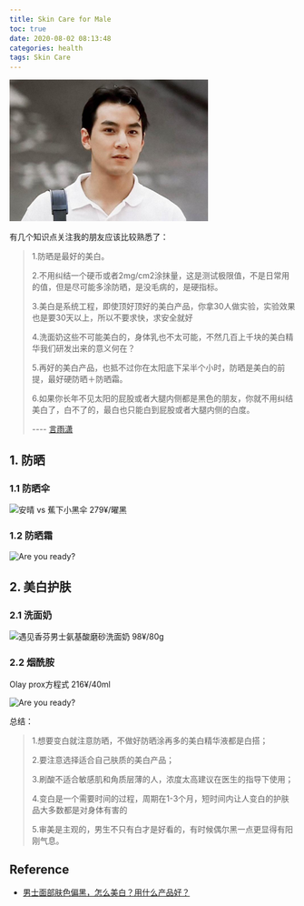 ```yaml
---
title: Skin Care for Male
toc: true
date: 2020-08-02 08:13:48
categories: health
tags: Skin Care
---
```


<img src="/images/health/health-skin.jpeg" width="350" alt=""/>

<!-- more -->

有几个知识点关注我的朋友应该比较熟悉了：

> 1.防晒是最好的美白。
> 
> 2.不用纠结一个硬币或者2mg/cm2涂抹量，这是测试极限值，不是日常用的值，但是尽可能多涂防晒，是没毛病的，是硬指标。
> 
> 3.美白是系统工程，即使顶好顶好的美白产品，你拿30人做实验，实验效果也是要30天以上，所以不要求快，求安全就好
> 
> 4.洗面奶这些不可能美白的，身体乳也不太可能，不然几百上千块的美白精华我们研发出来的意义何在？
> 
> 5.再好的美白产品，也抵不过你在太阳底下呆半个小时，防晒是美白的前提，最好硬防晒＋防晒霜。
> 
> 6.如果你长年不见太阳的屁股或者大腿内侧都是黑色的朋友，你就不用纠结美白了，白不了的，最白也只能白到屁股或者大腿内侧的白度。
>
> ---- [言雨潇](https://www.zhihu.com/question/27072150/answer/731029309)

## 1. 防晒

### 1.1 防晒伞

<img src="https://pic1.zhimg.com/80/v2-7705b112418c0a49e5bebf01725ea35d_720w.jpg?source=1940ef5c" width="350" alt="安晴 vs 蕉下小黑伞 279¥/曜黑"/>

### 1.2 防晒霜

<img src="https://pic1.zhimg.com/80/v2-90e7511669dbe5b678bcd4a13dd9144f_720w.jpg?source=1940ef5c" width="350" alt="Are you ready?"/>

## 2. 美白护肤

### 2.1 洗面奶

<img src="https://pic1.zhimg.com/80/v2-d273691d6cb2fc8e98c9d660fc5dd37a_720w.jpg?source=1940ef5c" width="350" alt="遇见香芬男士氨基酸磨砂洗面奶 98¥/80g"/>

### 2.2 烟酰胺

Olay prox方程式 216¥/40ml

<img src="https://pic2.zhimg.com/80/v2-4e89ca2bcacbb8269ea709c99319b673_720w.jpg?source=1940ef5c" width="550" alt="Are you ready?"/>

总结：

> 1.想要变白就注意防晒，不做好防晒涂再多的美白精华液都是白搭；
> 
> 2.要注意选择适合自己肤质的美白产品；
> 
> 3.刷酸不适合敏感肌和角质层薄的人，浓度太高建议在医生的指导下使用；
> 
> 4.变白是一个需要时间的过程，周期在1-3个月，短时间内让人变白的护肤品大多数都是对身体有害的
> 
> 5.审美是主观的，男生不只有白才是好看的，有时候偶尔黑一点更显得有阳刚气息。

## Reference

- [男士面部肤色偏黑，怎么美白？用什么产品好？](https://www.zhihu.com/question/27072150)








